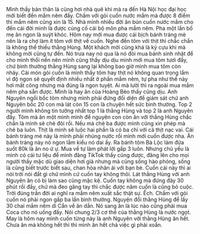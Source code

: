 Mình thấy bản thân là cũng hơi nhà quê khi mà ra đến Hà Nội học đại học mới biết đến mắm nêm đấy. Chấm với gỏi cuốn nước mắm mà được 8 điểm thì mắm nêm cũng xin là 15. Nhà mình nhiều đời ăn bún cuốn nước mắm cho đến cái đời mình là được củng cố cái bộ môn pha mắm nêm. Pha một lần bố mẹ ăn ngon là suýt khóc. Hôm nay mới mua được cái bịch bánh tráng mè nên là ra chợ làm ít tôm với thịt về cuốn. Nghe đến tôm với thịt thì chắc chắn là không thể thiếu thằng Hùng. Một khách mời cũng khá là kỳ cựu khi mà không mời cũng tự đến. Nó trưa nay nó qua là nó đòi mua bánh sinh nhật để cho mình thổi nến nên mình cũng thấy dịu dịu mình mới mua tôm tươi đấy, chứ bình thường thằng Hùng sang lại không bao giờ mình mua tôm còn nhảy. Cái món gỏi cuốn là mình thấy tôm hay thịt nó không quan trọng lắm vì độ ngon sẽ quyết định nhiều nhất ở phần mắm nêm, tự pha như thế này hơi mất công nhưng mà đúng là ngon tuyệt. Ai mà lười thì ra ngoài mua mắm nêm pha sẵn được. Mình là hay ăn của Hoàng Bèo thấy cũng dịu. Anh Nguyên ngồi bốc tôm nhưng mình phải đứng đối diện để giám sát chứ anh Nguyên bốc 20 con mà lát còn 15 con là chuyện hết sức bình thường. Top 2 người mình không tin tưởng nhất top 1 là thằng Hùng và top 2 là anh Nguyên đấy. Tôm mà ăn một mình mình để nguyên con còn ăn với thằng Hùng chắc chắn là mình sẽ chẻ đôi rồi. Nếu mà chẻ ba được mình cũng xin phép mà chẻ ba luôn. Thịt là mình sẽ luộc hai phần là có ba chỉ với cả thịt nạc vai. Cái bánh tráng mè này là mình phải nhúng nước rồi mình mới cuốn được nha. Ăn bánh tráng này nó ngon lắm kiểu nó dai ấy. Ra bánh tôm Bà Lộc làm đứa suốt 80k là ăn no ứ ự. Mua về tự làm phát lời gấp 3 luôn. Nhưng chủ yếu là mình có cái tư liệu để mình đăng TikTok thấy cũng được, đăng lên cho mọi người thấy mặc dù giao diện hơi già nhưng mà cũng sống hào phóng, sống là cũng biết trước biết sau, chan hòa nhân ái với bạn bè. Cuốn cái này thì ai nói trời nói đất gì chứ mình cứ cuốn tay không thôi. Lát thằng Hùng với anh Nguyên ăn có bị làm sao cũng mặc kệ. Cuốn tay không mà đứng đây 30 phút rồi đấy, chứ mà đeo găng tay thì chắc được năm cuốn là cũng bỏ cuộc. Trời đúng trần đời ai nghĩ ra mắm nêm xuất sắc thật sự. Ếch. Chấm với gỏi cuốn nó phải ngon gấp ba lần bình thường. Nguyện đổi thằng Hùng để lấy 30 chai mắm nêm dì Cẩn về ăn dần. Nó sang ăn là lúc nào cũng phải mua Coca cho nó uống đấy. Nói chung 2/3 cơ thể của thằng Hùng là nước ngọt. May là hôm nay mình cuốn từng này là anh Nguyên với thằng Hùng ăn hết. Chưa ăn mà không hết thì thì mình ăn hết chả việc gì phải xoắn.